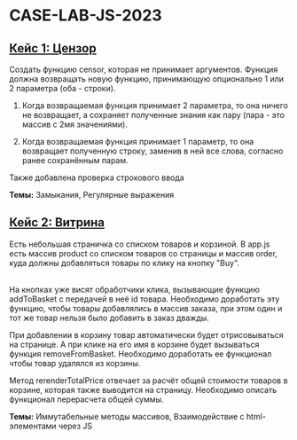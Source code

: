 # CASE-LAB-JS-2023

<h2><a href="https://github.com/mariasinkevich/CASE-LAB-JS-2023/tree/main/Case%201:%20Censor">Кейс 1: Цензор</a></h2>
Создать функцию censor, которая не принимает аргументов. Функция должна возвращать новую функцию, принимающую опционально 1 или 2 параметра (оба - строки).

1) Когда возвращаемая функция принимает 2 параметра, то она ничего не возвращает, а сохраняет полученные знания как пару (пара - это массив с 2мя значениями).

2) Когда возвращаемая функция принимает 1 параметр, то она возвращает полученную строку, заменив в ней все слова, согласно ранее сохранённым парам.

Также добавлена проверка строкового ввода

<b>Темы:</b> Замыкания, Регулярные выражения

<h2><a href="https://github.com/mariasinkevich/CASE-LAB-JS-2023/tree/main/Case2:%20Showcase">Кейс 2: Витрина</a></h2>
Есть небольшая страничка со списком товаров и корзиной.
В app.js есть массив product со списком товаров со страницы и массив order, куда должны добавляться товары по клику на кнопку "Buy".<br><br>

На кнопках уже висят обработчики клика, вызывающие функцию addToBasket с передачей в неё id товара. Необходимо доработать эту функцию, чтобы товары добавлялись в массив заказа, при этом один и тот же товар нельзя было добавить в заказ дважды.

При добавлении в корзину товар автоматически будет отрисовываться на странице. А при клике на его имя в корзине будет вызываться функция removeFromBasket.
Необходимо доработать ее функционал чтобы товар удалялся из корзины.

Метод rerenderTotalPrice отвечает за расчёт общей стоимости товаров в корзине, которая также выводится на страницу. Необходимо описать функционал перерасчета общей суммы.

<b>Темы:</b> Иммутабельные методы массивов, Взаимодействие с html-элементами через JS


